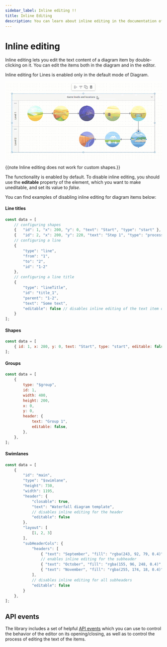 ```yaml
---
sidebar_label: Inline editing !!
title: Inline Editing
description: You can learn about inline editing in the documentation of the DHTMLX JavaScript Diagram library. Browse developer guides and API reference, try out code examples and live demos, and download a free 30-day evaluation version of DHTMLX Diagram.
---
```


# Inline editing

Inline editing lets you edit the text content of a diagram item by double-clicking on it. You can edit the items both in the diagram and in the editor.

Inline editing for Lines is enabled only in the default mode of Diagram.

![](../assets/inline_editing.gif)

{{note Inline editing does not work for custom shapes.}}

The functionality is enabled by default. To disable inline editing, you should use the **editable** property of the element, which you want to make uneditable, and set its value to *false*.

You can find examples of disabling inline editing for diagram items below:

#### Line titles

~~~js title="Disabling the ability to edit the text content of a line" {18}
const data = [
    // configuring shapes
    {   "id": 1, "x": 200, "y": 0, "text": "Start", "type": "start" },
    {   "id": 2, "x": 200, "y": 220, "text": "Step 1", "type": "process" },
    // configuring a line
    {
        "type": "line",
        "from": "1",
        "to": "2",
        "id": "1-2"
    },
    // configuring a line title
    {   
        "type": "lineTitle", 
        "id": "title_1", 
        "parent": "1-2", 
        "text": "Some text",
        "editable": false // disables inline editing of the text item of a line
    }     
];
~~~

#### Shapes

~~~js title="Disabling the ability to edit the text content of a shape"
const data = [
    { id: 1, x: 280, y: 0, text: "Start", type: "start", editable: false},
];
~~~

#### Groups

~~~js title="Disabling the ability to edit the text content of the header of a group"
const data = [    
    {
        type: "$group",
        id: 1,
        width: 400,
        height: 200,
        x: 0,
        y: 0,
        header: {
            text: "Group 1",
            editable: false,
        },
    },
];
~~~

#### Swimlanes

~~~js title="Configuring the ability to edit the text content of the header and subheaders of a swimlane"
const data = [
    {
        "id": "main",
        "type": "$swimlane",
        "height": 730,
        "width": 1195,
        "header": {
            "closable": true,
            "text": "Waterfall diagram template",
            // disables inline editing for the header 
            "editable": false
        },
        "layout": [
            [1, 2, 3]
        ],
        "subHeaderCols": {
            "headers": [
                { "text": "September", "fill": "rgba(243, 92, 79, 0.4)" },
                // enables inline editing for the subheader
                { "text": "October", "fill": "rgba(155, 96, 248, 0.4)", "editable": true },
                { "text": "November", "fill": "rgba(255, 174, 18, 0.4)" },
            ],
            // disables inline editing for all subheaders
            "editable": false
        }
    },
];
~~~

## API events

The library includes a set of helpful [API events](../../api/inline_editor/) which you can use to control the behavior of the editor on its opening/closing, as well as to control the process of editing the text of the items.
